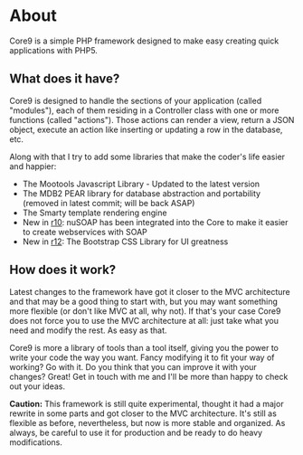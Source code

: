 # About #
Core9 is a simple PHP framework designed to make easy creating quick applications with PHP5.

## What does it have? ##
Core9 is designed to handle the sections of your application (called "modules"), each of them residing in a Controller class with one or more functions (called "actions"). Those actions can render a view, return a JSON object, execute an action like inserting or updating a row in the database, etc.

Along with that I try to add some libraries that make the coder's life easier and happier:
  * The Mootools Javascript Library - Updated to the latest version
  * The MDB2 PEAR library for database abstraction and portability (removed in latest commit; will be back ASAP)
  * The Smarty template rendering engine
  * New in [r10](https://code.google.com/p/core9/source/detail?r=10): nuSOAP has been integrated into the Core to make it easier to create webservices with SOAP
  * New in [r12](https://code.google.com/p/core9/source/detail?r=12): The Bootstrap CSS Library for UI greatness

## How does it work? ##
Latest changes to the framework have got it closer to the MVC architecture and that may be a good thing to start with, but you may want something more flexible (or don't like MVC at all, why not). If that's your case Core9 does not force you to use the MVC architecture at all: just take what you need and modify the rest. As easy as that.

Core9 is more a library of tools than a tool itself, giving you the power to write your code the way you want. Fancy modifying it to fit your way of working? Go with it. Do you think that you can improve it with your changes? Great! Get in touch with me and I'll be more than happy to check out your ideas.

**Caution:** This framework is still quite experimental, thought it had a major rewrite in some parts and got closer to the MVC architecture. It's still as flexible as before, nevertheless, but now is more stable and organized. As always, be careful to use it for production and be ready to do heavy modifications.